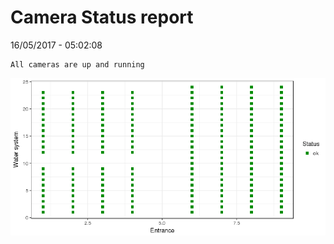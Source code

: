 Camera Status report
================
16/05/2017 - 05:02:08

    All cameras are up and running

![](camreport_files/figure-markdown_github/unnamed-chunk-2-1.png)
